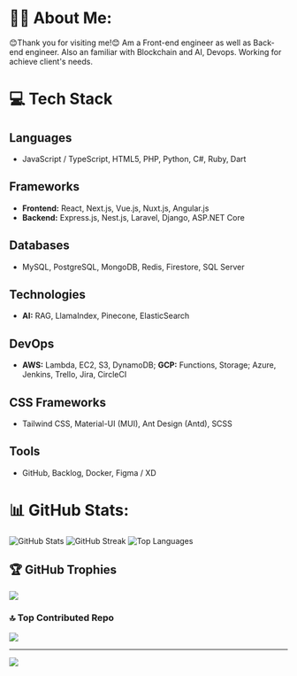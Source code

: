 # 👨‍💻 About Me:
😊Thank you for visiting me!😊
Am a Front-end engineer as well as Back-end engineer. Also an familiar with Blockchain and AI, Devops. Working for achieve client's needs.

# 💻 Tech Stack

## Languages
- JavaScript / TypeScript, HTML5, PHP, Python, C#, Ruby, Dart

## Frameworks
- **Frontend:** React, Next.js, Vue.js, Nuxt.js, Angular.js
- **Backend:** Express.js, Nest.js, Laravel, Django, ASP.NET Core

## Databases
- MySQL, PostgreSQL, MongoDB, Redis, Firestore, SQL Server

## Technologies
- **AI:** RAG, LlamaIndex, Pinecone, ElasticSearch

## DevOps
- **AWS:** Lambda, EC2, S3, DynamoDB; **GCP:** Functions, Storage; Azure, Jenkins, Trello, Jira, CircleCI

## CSS Frameworks
- Tailwind CSS, Material-UI (MUI), Ant Design (Antd), SCSS

## Tools
- GitHub, Backlog, Docker, Figma / XD

# 📊 GitHub Stats:

![GitHub Stats](https://github-readme-stats.vercel.app/api?username=purity111&theme=dark&hide_border=false&include_all_commits=true&count_private=true&token="")
![GitHub Streak](https://github-readme-streak-stats.herokuapp.com/?user=purity111&theme=dark&hide_border=false)
![Top Languages](https://github-readme-stats.vercel.app/api/top-langs/?username=purity111&theme=dark&hide_border=false&include_all_commits=true&count_private=true&layout=compact)


## 🏆 GitHub Trophies
![](https://github-profile-trophy.vercel.app/?username=purity111&theme=dark&no-frame=false&no-bg=false&margin-w=4)

### 🔝 Top Contributed Repo
![](https://github-contributor-stats.vercel.app/api?username=purity111&limit=5&theme=dark&combine_all_yearly_contributions=true)

---
[![](https://visitcount.itsvg.in/api?id=purity111&label=Tech%20Enthusiasts&color=12&icon=2&pretty=true)](https://visitcount.itsvg.in)
<!-- Proudly created with GPRM ( https://gprm.itsvg.in ) -->
